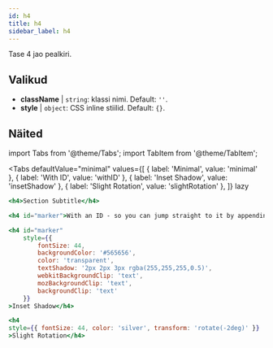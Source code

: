 ```yaml
---
id: h4
title: h4
sidebar_label: h4
---
```


Tase 4 jao pealkiri.

## Valikud

* __className__ | `string`: klassi nimi. Default: `''`.
* __style__ | `object`: CSS inline stiilid. Default: `{}`.


## Näited

import Tabs from '@theme/Tabs';
import TabItem from '@theme/TabItem';

<Tabs
    defaultValue="minimal"
    values={[
        { label: 'Minimal', value: 'minimal' },
        { label: 'With ID', value: 'withID' },
        { label: 'Inset Shadow', value: 'insetShadow' },
        { label: 'Slight Rotation', value: 'slightRotation' },
    ]}
    lazy
>
<TabItem value="minimal">

```jsx live
<h4>Section Subtitle</h4>
```

</TabItem>

<TabItem value="withID" >

```jsx live
<h4 id="marker">With an ID - so you can jump straight to it by appending id to the URL</h4>
```

</TabItem>

<TabItem value="insetShadow">

```jsx live
<h4 id="marker"
    style={{
        fontSize: 44,
        backgroundColor: '#565656',
        color: 'transparent',
        textShadow: '2px 2px 3px rgba(255,255,255,0.5)',
        webkitBackgroundClip: 'text',
        mozBackgroundClip: 'text',
        backgroundClip: 'text'
    }}
>Inset Shadow</h4>
```
</TabItem>

<TabItem value="slightRotation">

```jsx live
<h4 
style={{ fontSize: 44, color: 'silver', transform: 'rotate(-2deg)' }}
>Slight Rotation</h4>
```
</TabItem>

</Tabs>
